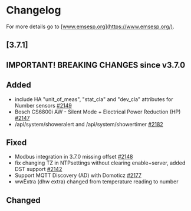 # Changelog

For more details go to [www.emsesp.org](https://www.emsesp.org/).

## [3.7.1]

## **IMPORTANT! BREAKING CHANGES since v3.7.0**

## Added

- include HA "unit_of_meas", "stat_cla" and "dev_cla" attributes for Number sensors [#2149](https://github.com/emsesp/EMS-ESP32/issues/2149)
- Bosch CS6800i AW - Silent Mode + Electrical Power Reduction (HP) [#2147](https://github.com/emsesp/EMS-ESP32/issues/2147)
- /api/system/showeralert and /api/system/showertimer [#2182](https://github.com/emsesp/EMS-ESP32/issues/2182)

## Fixed

- Modbus integration in 3.7.0 missing offset [#2148](https://github.com/emsesp/EMS-ESP32/issues/2148)
- fix changing TZ in NTPsettings without clearing enable+server, added DST support [#2142](https://github.com/emsesp/EMS-ESP32/issues/2142)
- Support MQTT Discovery (AD) with Domoticz [#2177](https://github.com/emsesp/EMS-ESP32/issues/2177)
- wwExtra (dhw extra) changed from temperature reading to number

## Changed
